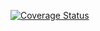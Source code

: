 [![Coverage Status](https://coveralls.io/repos/github/RogierdeRuijter/montepoeli/badge.svg?branch=feature/run-tests-in-pipeline)](https://coveralls.io/github/RogierdeRuijter/montepoeli?branch=feature/run-tests-in-pipeline)